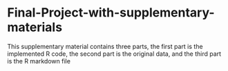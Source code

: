 # Final-Project-with-supplementary-materials

This supplementary material contains three parts, the first part is the implemented R code, the second part is the original data, and the third part is the R markdown file
